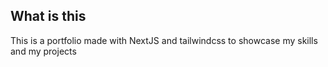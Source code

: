 ## What is this
This is a portfolio made with NextJS and tailwindcss to showcase my skills and my projects

